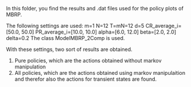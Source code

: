 In this folder, you find the results and .dat files used for the policy plots of MBRP. 

The following settings are used:
m=1
N=12
T=mN=12
d=5
CR_average_i=[50.0, 50.0]
PR_average_i=[10.0, 10.0]
alpha=[6.0, 12.0]
beta=[2.0, 2.0]
delta=0.2
The class ModelMBRP_2Comp is used.

With these settings, two sort of results are obtained. 
1. Pure policies, which are the actions obtained without markov manipulation
2. All policies, which are the actions obtained using markov manipulaition and therefor also the actions for transient states are found.

